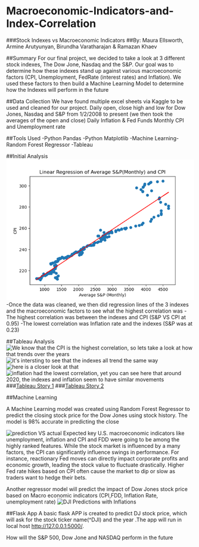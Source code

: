 # Macroeconomic-Indicators-and-Index-Correlation

###Stock Indexes vs Macroeconomic Indicators 
##By: Maura Ellsworth, Armine Arutyunyan, Birundha Varatharajan & Ramazan Khaev 

##Summary
For our final project, we decided to take a look at 3 different stock indexes, The Dow Jone, Nasdaq and the S&P. Our goal was to determine how these indexes stand up against various macroeconomic factors (CPI, Unemployment, FedRate (interest rates) and Inflation). We used these factors to then build a Machine Learning Model to determine how the Indexes will perform in the future



##Data Collection
We have found multiple excel sheets via Kaggle to be used and cleaned for our project. 
Daily open, close high and low for Dow Jones, Nasdaq and S&P from 1/2/2008 to present  (we then took the averages of the open and close) 
Daily Inflation  & Fed Funds 
Monthly CPI and Unemployment rate 


##Tools Used
-Python Pandas
-Python Matplotlib
-Machine Learning- Random Forest Regressor
-Tableau 

##Initial Analysis
![AVG CPI and S&P, the correlation is 0.95 that means that as the CPI goes up there is a pretty strong correlation that the S&P will also go up](AverageS&PvsCPIpng-1.png)
-Once the data was cleaned, we then did regression lines of the 3 indexes and the macroeconomic factors to see what the highest correlation was 
-The highest correlation was between the indexes and CPI (S&P  VS CPI at 0.95) 
-The lowest correlation was Inflation rate and the indexes (S&P was at 0.23) 



##Tableau Analysis 
![We know that the CPI is the highest correlation, so lets take a look at how that trends over the years](image-1.png)
![it's intersting to see that the indexes all trend the same way](image-2.png)![here is a closer look at that ](image-4.png)
![inflation had the lowest correlation, yet you can see here that around 2020, the indexes and inflation seem to have similar movements](image-5.png)
###[Tableau Story 1](https://public.tableau.com/app/profile/maura.ellsworth/viz/finalllproject/Story1?publish=yesory1?publish=yes)
###[Tableau Story 2](https://public.tableau.com/app/profile/maura.ellsworth/viz/macroandindexes/Story1?publish=yes)


##Machine Learning

A Machine Learning model was created using Random Forest Regressor to predict the closing stock price for the Dow Jones using stock history. 
The model is 98% accurate in predicting the close  


![prediction VS actual](image-6.png)
Expected key U.S. macroeconomic indicators like unemployment, inflation and CPI and FDD were going to be among the highly ranked features.
While the stock market is influenced by a many factors, the CPI can significantly influence swings in performance. For instance, reactionary Fed moves can directly impact corporate profits and economic growth, leading the stock value to fluctuate drastically. Higher Fed rate hikes based on CPI often cause the market to dip or slow as traders want to hedge their bets.

Another regressor model will predict the impact of Dow Jones stock price based on Macro economic indicators (CPI,FDD, Inflation Rate, unemployment rate)
![DJI Predictions with Inflations](image-7.png)

##Flask App
A basic flask APP is created to predict DJ stock price, which will ask for the stock ticker name(^DJI) and the year .The  app will run in local host http://127.0.0.1:5000/.

How will the S&P 500, Dow Jone and NASDAQ perform in the future


